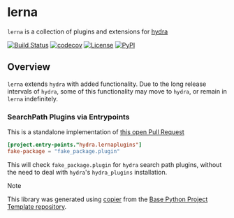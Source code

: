 # lerna

`lerna` is a collection of plugins and extensions for [hydra](https://hydra.cc)

[![Build Status](https://github.com/nbprint/lerna/actions/workflows/build.yaml/badge.svg?branch=main&event=push)](https://github.com/nbprint/lerna/actions/workflows/build.yaml)
[![codecov](https://codecov.io/gh/nbprint/lerna/branch/main/graph/badge.svg)](https://codecov.io/gh/nbprint/lerna)
[![License](https://img.shields.io/github/license/nbprint/lerna)](https://github.com/nbprint/lerna)
[![PyPI](https://img.shields.io/pypi/v/lerna.svg)](https://pypi.python.org/pypi/lerna)

## Overview

`lerna` extends `hydra` with added functionality.
Due to the long release intervals of `hydra`, some of this functionality may move to `hydra`, or remain in `lerna` indefinitely.

### SearchPath Plugins via Entrypoints

This is a standalone implementation of [this open Pull Request](https://github.com/facebookresearch/hydra/pull/3052)

```toml
[project.entry-points."hydra.lernaplugins"]
fake-package = "fake_package.plugin"
```

This will check `fake_package.plugin` for `hydra` search path plugins, without the need to deal with `hydra`'s `hydra_plugins` installation.

> [!NOTE]
> This library was generated using [copier](https://copier.readthedocs.io/en/stable/) from the [Base Python Project Template repository](https://github.com/python-project-templates/base).
